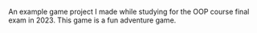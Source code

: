 An example game project I made while studying for the OOP course final exam in 2023. This game is a fun adventure game.
